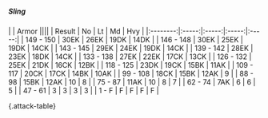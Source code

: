 ##### Sling

|      |   Armor   ||||
|   Result   |   No   |   Lt   |   Md   |   Hvy   |
|:--------:|:-----:|:-----:|:-----:|:-----:|
| 149 - 150 | 30EK | 26EK | 19DK | 14DK |
| 146 - 148 | 30EK | 25EK | 19DK | 14CK |
| 143 - 145 | 29EK | 24EK | 19DK | 14CK |
| 139 - 142 | 28EK | 23EK | 18DK | 14CK |
| 133 - 138 | 27EK | 22EK | 17CK | 13CK |
| 126 - 132 | 25EK | 21DK | 16CK | 12BK |
| 118 - 125 | 23DK | 19CK | 15BK | 11AK |
| 109 - 117 | 20CK | 17CK | 14BK | 10AK |
| 99 - 108 | 18CK | 15BK | 12AK | 9 |
| 88 - 98 | 15BK | 12AK | 10 | 8 |
| 75 - 87 | 11AK | 10 | 8 | 7 |
| 62 - 74 | 7AK | 6 | 6 | 5 |
| 47 - 61 | 3 | 3 | 3 | 3 |
| 1 - F | F | F | F | F |

{.attack-table}
